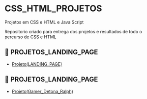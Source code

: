 # CSS_HTML_PROJETOS
Projetos em CSS e HTML e Java Script

Repositorio criado para entrega dos projetos e resultados de todo o percurso de CSS e HTML 


## 🔗 PROJETOS_LANDING_PAGE
- [Projeto(LANDING_PAGE)](https://github.com/Car-Lopes/CSS_HTML_PROJETOS/tree/master/Landing_Page)

## 🔗 PROJETOS_LANDING_PAGE
- [Projeto(Gamer_Detona_Ralph)](https://github.com/Car-Lopes/CSS_HTML_PROJETOS/tree/master/Gamer/Detona_ralph)


